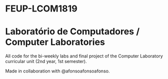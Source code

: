 # FEUP-LCOM1819
# Laboratório de Computadores / Computer Laboratories

All code for the bi-weekly labs and final project of the Computer Laboratory curricular unit (2nd year, 1st semester).

Made in collaboration with @afonsoafonsoafonso.
